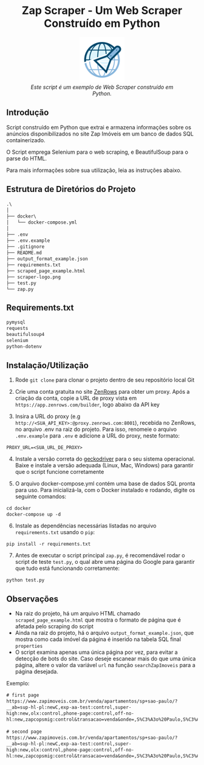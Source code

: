 <h1 align="center">Zap Scraper - Um Web Scraper Construído em Python</h1>
<p align="center">
  <img src="scraper-logo.png" alt="Zap-Scraper-logo" width="120px" height="120px"/>
  <br>
  <i>Este script é um exemplo de Web Scraper construído em
    <br>Python.</i>
  <br>
</p>




## Introdução




Script construído em Python que extrai e armazena informações sobre os anúncios disponibilizados no site Zap Imóveis em um banco de dados SQL containerizado. 

O Script emprega Selenium para o web scraping, e BeautifulSoup para o parse do HTML. 

Para mais informações sobre sua utilização, leia as instruções abaixo.




## Estrutura de Diretórios do Projeto


```
.\
│
├── docker\
│   └── docker-compose.yml
│
├── .env
├── .env.example
├── .gitignore
├── README.md
├── output_format_example.json
├── requirements.txt
├── scraped_page_example.html
├── scraper-logo.png
├── test.py
└── zap.py
```

## Requirements.txt

```
pymysql
requests
beautifulsoup4
selenium
python-dotenv
```

## Instalação/Utilização 

1. Rode `git clone` para clonar o projeto dentro de seu repositório local Git

2. Crie uma conta gratuita no site [ZenRows](https://www.zenrows.com/) para obter um proxy. Após a criação da conta, copie a URL de proxy vista em `https://app.zenrows.com/builder`, logo abaixo da API key

3. Insira a URL do proxy (e.g `http://<SUA_API_KEY>:@proxy.zenrows.com:8001`), recebida no ZenRows, no arquivo .env na raiz do projeto. Para isso, renomeie o arquivo `.env.example` para `.env` e adicione a URL do proxy, neste formato:
```
PROXY_URL=<SUA_URL_DE_PROXY>
```
4. Instale a versão correta do [geckodriver](https://github.com/mozilla/geckodriver/releases) para o seu sistema operacional. Baixe e instale a versão adequada (Linux, Mac, Windows) para garantir que o script funcione corretamente

5. O arquivo docker-compose.yml contém uma base de dados SQL pronta para uso. Para inicializá-la, com o Docker instalado e rodando, digite os seguinte comandos: 
```
cd docker
docker-compose up -d
```

6. Instale as dependências necessárias listadas no arquivo `requirements.txt` usando o `pip`:

```
pip install -r requirements.txt
```

7. Antes de executar o script principal `zap.py`, é recomendável rodar o script de teste `test.py`, o qual abre uma página do Google para garantir que tudo está funcionando corretamente:

```
python test.py
```

## Observações

- Na raiz do projeto, há um arquivo HTML chamado `scraped_page_example.html` que mostra o formato de página que é afetada pelo scraping do script
- Ainda na raiz do projeto, há o arquivo `output_format_example.json`, que mostra como cada imóvel da página é inserido na tabela SQL final `properties`
- O script examina apenas uma única página por vez, para evitar a detecção de bots do site. Caso deseje escanear mais do que uma única página, altere o valor da variável `url` na função `searchZapImoveis` para a página desejada.
  
Exemplo:

```
# first page
https://www.zapimoveis.com.br/venda/apartamentos/sp+sao-paulo/?__ab=sup-hl-pl:newC,exp-aa-test:control,super-high:new,olx:control,phone-page:control,off-no-hl:new,zapcopsmig:control&transacao=venda&onde=,S%C3%A3o%20Paulo,S%C3%A3o%20Paulo,,,,,city,BR%3ESao%20Paulo%3ENULL%3ESao%20Paulo,-23.555771,-46.639557,&tipos=apartamento_residencial&pagina=1

# second page
https://www.zapimoveis.com.br/venda/apartamentos/sp+sao-paulo/?__ab=sup-hl-pl:newC,exp-aa-test:control,super-high:new,olx:control,phone-page:control,off-no-hl:new,zapcopsmig:control&transacao=venda&onde=,S%C3%A3o%20Paulo,S%C3%A3o%20Paulo,,,,,city,BR%3ESao%20Paulo%3ENULL%3ESao%20Paulo,-23.555771,-46.639557,&tipos=apartamento_residencial&pagina=2

```

